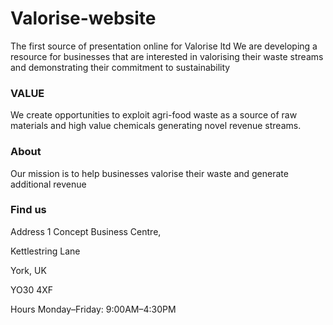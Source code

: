 # Valorise-website
The first source of presentation online for Valorise ltd
We are developing a resource for businesses that are interested in valorising their waste streams and demonstrating their commitment to sustainability

### VALUE
We create opportunities to exploit agri-food waste as a source of raw materials and high value chemicals generating novel revenue streams.

### About
Our mission is to help businesses valorise their waste and generate additional revenue

### Find us

Address
1 Concept Business Centre,

Kettlestring Lane

York, UK

YO30 4XF

Hours
Monday–Friday: 9:00AM–4:30PM

 
